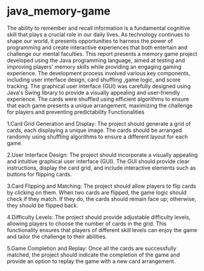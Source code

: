 # java_memory-game

The ability to remember and recall information is a fundamental cognitive skill that plays a crucial role in our daily lives. 
As technology continues to shape our world, it presents opportunities to harness the power of programming and create 
interactive experiences that both entertain and challenge our mental faculties. This report presents a memory game 
project developed using the Java programming language, aimed at testing and improving players' memory skills 
while providing an engaging gaming experience. 
The development process involved various key components, including user interface design, card shuffling
,game logic, and score tracking. The graphical user interface (GUI) was carefully designed using Java's 
Swing library to provide a visually appealing and user-friendly experience. The cards were shuffled using 
efficient algorithms to ensure that each game presents a unique arrangement, maximizing the challenge for 
players and preventing predictability
Functionalities 
 
1.Card Grid Generation and Display: The project should generate a grid of cards, each displaying a unique image.
The cards should be arranged randomly using shuffling algorithms to ensure a different layout for each game. 
 
2.User Interface Design: The project should incorporate a visually appealing and intuitive graphical user interface (GUI). 
The GUI should provide clear instructions, display the card grid, and include interactive elements such as buttons for flipping cards. 
 
 
3.Card Flipping and Matching: The project should allow players to flip cards by clicking on them. When two cards are 
flipped, the game logic should check if they match. If they do, the cards should remain face up; otherwise, they should be flipped back. 
 
4.Difficulty Levels: The project should provide adjustable difficulty levels, allowing players to choose the number of 
cards in the grid. This functionality ensures that players of different skill levels can enjoy the game and tailor the challenge to their abilities. 
 
5.Game Completion and Replay: Once all the cards are successfully matched, the project should indicate the completion of 
the game and provide an option to replay the game with a new card arrangement. 

